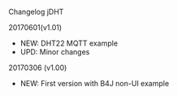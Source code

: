 Changelog jDHT

20170601(v1.01)
* NEW: DHT22 MQTT example
* UPD: Minor changes

20170306 (v1.00)
* NEW: First version with B4J non-UI example
